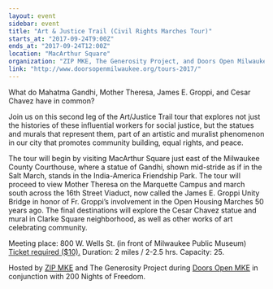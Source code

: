 ```yaml
---
layout: event
sidebar: event
title: "Art & Justice Trail (Civil Rights Marches Tour)"
starts_at: "2017-09-24T9:00Z"
ends_at: "2017-09-24T12:00Z"
location: "MacArthur Square"
organization: "ZIP MKE, The Generosity Project, and Doors Open Milwaukee"
link: "http://www.doorsopenmilwaukee.org/tours-2017/"
---
```


What do Mahatma Gandhi, Mother Theresa, James E. Groppi, and Cesar Chavez have in common? 

Join us on this second leg of the Art/Justice Trail tour that explores not just the histories of these influential workers for social justice, but the statues and murals that represent them, part of an artistic and muralist phenomenon in our city that promotes community building, equal rights, and peace. 

The tour will begin by visiting MacArthur Square just east of the Milwaukee County Courthouse, where a statue of Gandhi, shown mid-stride as if in the Salt March, stands in the India-America Friendship Park. The tour will proceed to view Mother Theresa on the Marquette Campus and march south across the 16th Street Viaduct, now called the James E. Groppi Unity Bridge in honor of Fr. Groppi’s involvement in the Open Housing Marches 50 years ago. The final destinations will explore the Cesar Chavez statue and mural in Clarke Square neighborhood, as well as other works of art celebrating community. 

Meeting place: 800 W. Wells St. (in front of Milwaukee Public Museum)
[Ticket required ($10).](http://www.doorsopenmilwaukee.org/tours-2017/) Duration: 2 miles / 2-2.5 hrs. Capacity: 25. 

Hosted by [ZIP MKE](www.zipmke.com) and The Generosity Project during [Doors Open MKE](http://www.doorsopenmilwaukee.org) in conjunction with 200 Nights of Freedom.
